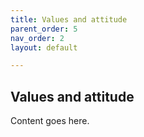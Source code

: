 ```yaml
---
title: Values and attitude
parent_order: 5
nav_order: 2
layout: default

---
```


## Values and attitude


Content goes here.
